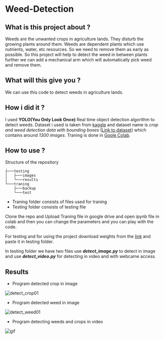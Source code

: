 # Weed-Detection


## What is this project about ?


Weeds are the unwanted crops in agriculture lands. They disturb the growing plants around them. Weeds are dependent plants which use nutrients, water, etc resources. So we need to remove them as early as possible. So this project will help to detect the weed in between plants further we can add a mechanical arm which will automatically pick weed and remove them. 


## What will this give you ?

We can use this code to detect weeds in agriculture lands.


## How i did it ?

I used **YOLO(You Only Look Once)** Real time object detection algorithm to detect weeds. Dataset i used is taken from [kaggle](https://www.kaggle.com/) and dataset name is *crop and weed detection data with bounding boxes* ([Link to dataset](https://www.kaggle.com/ravirajsinh45/crop-and-weed-detection-data-with-bounding-boxes)) which contains around *1300 images*. Traning is done in [Goole Colab](https://colab.research.google.com/).

## How to use ?
Structure of the repository

```
├───testing
│   ├───images
│   └───results
└───traning
    ├───backup
    └───test
```

- Traning folder consists of files used for traning
- Testing folder consists of testing file

Clone the repo and Upload Traning file in google drive and open ipynb file in colab and then you can change the parameters and you can play with the code.

For testing and for using the project download weights from the [link](https://mega.nz/file/aQ8nQAJB#ySPZoRg2-2SZhH2Cn9P4VZkh56fUF8mzLOaCWjHLlNY) and paste it in testing folder.

In testing folder we have two files use ***detect_image.py*** to detect in image and use ***detect_video.py*** for detecting in video and with webcame access.


## Results

- Program detected crop in image


![detect_crop01](https://github.com/manideep03/Weed-Detection/blob/main/testing/results/detect_crop01.png)

- Program detected weed in image

![detect_weed01](https://github.com/manideep03/Weed-Detection/blob/main/testing/results/detect_weed01.png)


- Program detecting weeds and crops in video

![gif](https://github.com/manideep03/Weed-Detection/blob/main/testing/results/video_detection.gif)
